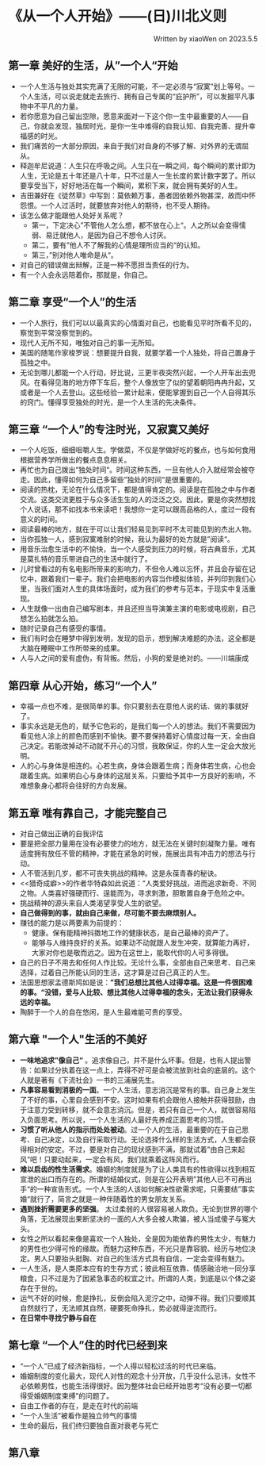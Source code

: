 # 《从一个人开始》——(日)川北义则  
<p align="right">Written by xiaoWen on 2023.5.5</p>

## 第一章 美好的生活，从”一个人“开始
- 一个人生活与独处其实充满了无限的可能，不一定必须与“寂寞”划上等号。一个人生活，可以说走就走去旅行、拥有自己专属的“庇护所”，可以发掘平凡事物中不平凡的力量。
- 若你愿意为自己留出空隙，愿意来面对一下这个你一生中最重要的人——自己，你就会发现，独居时光，是你一生中难得的自我认知、自我完善、提升幸福感的时光。
- 我们痛苦的一大部分原因，来自于我们对自身的不够了解、对外界的无谓屈从。
- 释迦牟尼说道：人生只在呼吸之间。人生只在一瞬之间，每个瞬间的累计即为人生，无论是五十年还是八十年，只不过是人一生长度的累计数字罢了。所以要享受当下，好好地活在每一个瞬间，累积下来，就会拥有美好的人生。
- 吉田兼好在《徒然草》中写到：莫依赖万事，愚者因依赖外物甚深，故而中怀怨恨。一个人过活时，就要放弃对他人的期待，也不受人期待。
- 该怎么做才能跟他人处好关系呢？
     - 第一，下定决心”不管他人怎么想，都不放在心上“。人之所以会变得懦弱、易迁就他人，是因为自己不想令人讨厌。
     - 第二，要有”他人不了解我的心情是理所应当的“的认知。
     - 第三，”别对他人唯命是从“。
- 对自己的错误做出辩解，正是一种不愿担当责任的行为。
- 有一个人会永远陪着你，那就是，你自己。
## 第二章 享受“一个人”的生活
- 一个人旅行，我们可以以最真实的心情面对自己，也能看见平时所看不见的，察觉到平常没察觉到的。
- 现代人无所不知，唯独对自己的事一无所知。
- 美国的随笔作家梭罗说：想要提升自我，就要学着一个人独处，将自己置身于孤独之中。
- 无论到哪儿都能一个人行动，好比说，三更半夜突然兴起，一个人开车出去兜风。在看得见海的地方停下车后，整个人像放空了似的望着朝阳冉冉升起，又或者是一个人去登山。这些经验一累计起来，便能掌握到自己一个人自得其乐的窍门。懂得享受独处的时光，是一个人生活的先决条件。
## 第三章 “一个人”的专注时光，又寂寞又美好
- 一个人吃饭，细细咀嚼人生。学做菜，不仅是学做好吃的餐点，也与如何食用根据营养学所做出的餐点息息相关。
- 再忙也为自己拨出“独处时间“。时间这种东西，一旦有他人介入就经常会被夺走。因此，懂得如何为自己多留些”独处的时间“是很重要的。
- 阅读的热枕，无论在什么情况下，都是值得肯定的。阅读是在孤独之中与作者交流。这类交流更胜于与众多活生生的人的泛泛之交。因此，要是你突然想找个人说话，那不如找本书来读吧！我想你一定可以跟高品格的人，度过一段有意义的时间。
- 阅读最棒的地方，就在于可以让我们轻易见到平时不太可能见到的杰出人物。
- 当你孤独一人，感到寂寞难耐的时候，我认为最好的处方就是”阅读“。
- 用音乐治愈生活中的不愉快，当一个人感受到压力的时候，将古典音乐，尤其是莫扎特的音乐带进自己的生活中就行了。
- 儿时曾看过的有名电影所带来的影响力，不但令人难以忘怀，并且会存留在记忆中，跟着我们一辈子。我们会把电影的内容当作模拟体验，并列印到我们心里，当我们面对人生的具体场面时，成为我们的参考与范本，于现实中复活重现。
- 人生就像一出由自己编写剧本，并且还担当导演兼主演的电影或电视剧，自己想怎么拍就怎么拍。
- 随时记录自己有感受的事情。
- 我们有时会在睡梦中得到发明，发现的启示，想到解决难题的办法，这全都是大脑在睡眠中工作所带来的成果。
- 人与人之间的爱有虚伪，有背叛。然后，小狗的爱是绝对的。——川端康成
## 第四章 从心开始，练习“一个人”
- 幸福一点也不难，是很简单的事。你只要别去在意他人说的话、做的事就好了。
- 事实永远是无色的，赋予它色彩的，是我们每一个人的想法。我们不需要因为看见他人涂上的颜色而感到不愉快。要不要保持着好心情度过每一天，全由自己决定。若能改掉动不动就不开心的习惯，我敢保证，你的人生一定会大放光明。
- 人的心与身体是相连的。心若生病，身体会跟着生病；而身体若生病，心也会跟着生病。如果明白心与身体的这层关系，只要给予其中一方良好的影响，不难想象身心都将会往好的方向发展。
## 第五章 唯有靠自己，才能完整自己
- 对自己做出正确的自我评估
- 要是把全部力量用在没有必要使力的地方，就无法在关键时刻凝聚力量。唯有适度拥有放任不管的精神，才能在紧急的时候，施展出具有冲击力的想法与行动。
- 人不管活到几岁，都不可丧失挑战的精神。这是永葆青春的秘诀。
- <<猎奇成癖>>的作者华特森如此说道：“人类爱好挑战，进而追求新奇、不同之物。人类喜好强硬而行、逞能而为，寻求刺激，胆敢置自身于危险之中。
- 挑战精神的源头来自人类渴望享受人生的欲望。
- **自己做得到的事，就由自己来做，尽可能不要去麻烦别人。**
- 赚钱的能力是以两要素为前提的：
  - 健康。保有能精神抖擞地工作的健康状态，是自己最棒的资产了。
  - 能够与人维持良好的关系。如果动不动就跟人发生冲突，就算能力再好，大家对你也是敬而远之。因为在这世上，能取代你的人可多得很。
- 自己的日子不用去和任何人作比较。无论什么事，全部由自己来思考、自己来选择，过着自己所能认同的生活，这才算是过自己真正的人生。
- 法国思想家孟德斯鸠如是说：**”我们总想比其他人过得幸福。这是一件很困难的事。“没错，爱与人比较、想比其他人过得幸福的念头，无法让我们获得永远的幸福。**
- 陶醉于一个人的自在悠闲，是人生最难能可贵的享受。 
## 第六章 "一个人"生活的不美好
- **一味地追求”像自己“** 。追求像自己，并不是什么坏事。但是，也有人提出警告：如果过分执着在这一点上，弄得不好可是会被流放到社会的底层的。这个人就是著有《下流社会》一书的三浦展先生。
- **凡事容易看到消极的一面**。一个人生活，意志消沉是常有的事。自己身上发生了不好的事，心里自会感到不安。这时如果有机会跟他人接触并获得鼓励，由于注意力受到转移，就不会意志消沉。但是，若只有自己一个人，就很容易陷入负面思考。所以说，一个人生活的人最好先养成正面思考的习惯。
- **习惯了听从他人的指示而处处被动**。过一个人的生活，最重要的在于自己思考、自己决定，以及自行采取行动。无论选择什么样的生活方式，人生都会获得相对的安定。不过，要是对自己的现状感到不满，那就试着”由自己来起风“吧！只要动起来，一定会有风，我们就乘着这阵风而行。
- **难以启齿的性生活需求**。婚姻的制度就是为了让人类具有的性欲得以找到相互宣泄的出口而存在的。所谓的结婚仪式，则是在公开表明”其他人已不可再出手“的一种宣告形式。一个人生活的人该如何解决性欲需求呢，只需要结”事实婚“就行了，简言之就是一种伴随着性的男女朋友关系。
- **遇到挫折需要更多的坚强**。 太过柔弱的人很容易被人欺负。无论到世界的哪个角落，无法展现出果断坚决的一面的人大多会被人欺骗，被人当成傻子与冤大头。
- 女性之所以看起来像是喜欢一个人独处，全是因为能依靠的男性太少，有魅力的男性也少得可怜的缘故。而魅力这种东西，不光只是靠容貌、经历与地位决定。男人只要抬头挺胸、对自己的生活方式具有自信，一定会变得有魅力。
- 一人生活，是人类原本应有的生存方式；彼此相互依靠、情感融洽地一同分享粮食，只不过是为了因紧急事态的权宜之计。所谓的人类，到底是以个体之姿存在于世的。
- 运气不好的时候，愈是挣扎，反倒会陷入泥泞之中，动弹不得。我们只要顺其自然就行了，无法顺其自然，硬要死命挣扎，势必就得逆流而行。
- **在日常中寻找宁静与自在**

## 第七章 “一个人”住的时代已经到来
- “一个人”已成了经济新指标，一个人得以轻松过活的时代已来临。
- 婚姻制度的变化最大，现代人对性的观念十分开放，几乎没什么忌讳，女性不必依赖男性，也能生活得很好。因为整体社会已经开始思考“没有必要一切都得受婚姻制度束缚”的问题了。
- 自由工作者的存在，是走在时代的前端
- “一个人生活”被看作是独立帅气的事情
- 生命的最后，我们终归要独自面对衰老与死亡
## 第八章 
